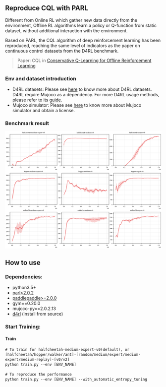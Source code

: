 ## Reproduce CQL with PARL

Different from Online RL which gather new data directly from the environment, Offline RL algorithms learn a policy or Q-function from static dataset, without additional interaction with the environment.

Based on PARL, the CQL algorithm of deep reinforcement learning has been reproduced, reaching the same level of indicators as the paper on continuous control datasets from the D4RL benchmark.

> Paper: CQL in [Conservative Q-Learning for Offline Reinforcement Learning](https://arxiv.org/abs/2006.04779)

### Env and dataset introduction
+ D4RL datasets: Please see [here](https://sites.google.com/view/d4rl/home) to know more about D4RL datasets. D4RL require Mujoco as a dependency. For more D4RL usage methods, please refer to its [guide](https://github.com/rail-berkeley/d4rl#using-d4rl).
+ Mujoco simulator: Please see [here](http://mujoco.org/) to know more about Mujoco simulator and obtain a license.

### Benchmark result
![avatar](./result.png)




## How to use
### Dependencies:
+ python3.5+
+ [parl>2.0.2](https://github.com/PaddlePaddle/PARL)
+ [paddlepaddle>=2.0.0](https://github.com/PaddlePaddle/Paddle)
+ gym==0.20.0
+ mujoco-py==2.0.2.13
+ [d4rl](https://github.com/rail-berkeley/d4rl) (install from source)

### Start Training:
#### Train
```
# To train for halfcheetah-medium-expert-v0(default), or [halfcheetah/hopper/walker/ant]-[random/medium/expert/medium-expert/medium-replay]-[v0/v2]
python train.py --env [ENV_NAME]

# To reproduce the performance
python train.py --env [ENV_NAME] --with_automatic_entropy_tuning
